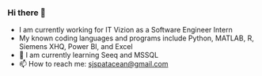 ### Hi there 👋
- I am currently working for IT Vizion as a Software Engineer Intern
- My known coding languages and programs include Python, MATLAB, R, Siemens XHQ, Power BI, and Excel
- 🌱 I am currently learning Seeq and MSSQL
- 📫 How to reach me: sjspatacean@gmail.com

<!--
**SethSpatacean/SethSpatacean** is a ✨ _special_ ✨ repository because its `README.md` (this file) appears on your GitHub profile.

Here are some ideas to get you started:

- 🔭 I’m currently working on ...
- 🌱 I’m currently learning ...
- 👯 I’m looking to collaborate on ...
- 🤔 I’m looking for help with ...
- 💬 Ask me about ...
- 📫 How to reach me: ...
- 😄 Pronouns: ...
- ⚡ Fun fact: ...
-->
